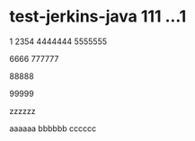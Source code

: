 # test-jerkins-java 111 ...1
1
2354
4444444
5555555

6666
777777

88888

99999

zzzzzz

aaaaaa
bbbbbb
cccccc
